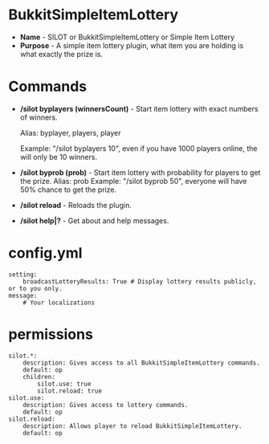 BukkitSimpleItemLottery
================
* **Name** - SILOT or BukkitSimpleItemLottery or Simple Item Lottery
* **Purpose** - A simple item lottery plugin, what item you are holding is what exactly the prize is.

# Commands
* **/silot byplayers (winnersCount)** - Start item lottery with exact numbers of winners. 

  Alias: byplayer, players, player

  Example: "/silot byplayers 10", even if you have 1000 players online, the will only be 10 winners.

* **/silot byprob (prob)** - Start item lottery with probability for players to get the prize. 
  Alias: prob
  Example: "/silot byprob 50", everyone will have 50% chance to get the prize.
* **/silot reload** - Reloads the plugin.
* **/silot help|?** - Get about and help messages.

# config.yml

    setting:
        broadcastLotteryResults: True # Display lottery results publicly, or to you only.
    message:
        # Your localizations
    
# permissions

    silot.*:
        description: Gives access to all BukkitSimpleItemLottery commands.
        default: op
        children:
            silot.use: true
            silot.reload: true
    silot.use:
        description: Gives access to lottery commands.
        default: op
    silot.reload:
        description: Allows player to reload BukkitSimpleItemLottery.
        default: op
